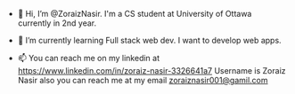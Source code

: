 - 👋 Hi, I’m @ZoraizNasir. I'm a CS student at University of Ottawa currently in 2nd year.

- 🌱 I’m currently learning Full stack web dev. I want to develop web apps.

- 📫 You can reach me on my linkedin at https://www.linkedin.com/in/zoraiz-nasir-3326641a7 Username is Zoraiz Nasir
also you can reach me at my email zoraiznasir001@gamil.com
